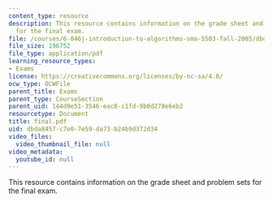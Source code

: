 ```yaml
---
content_type: resource
description: This resource contains information on the grade sheet and problem sets
  for the final exam.
file: /courses/6-046j-introduction-to-algorithms-sma-5503-fall-2005/dbda8457c7e07e59da73b24b9d372d34_final.pdf
file_size: 196752
file_type: application/pdf
learning_resource_types:
- Exams
license: https://creativecommons.org/licenses/by-nc-sa/4.0/
ocw_type: OCWFile
parent_title: Exams
parent_type: CourseSection
parent_uid: 144d9e51-3546-eac8-c1fd-9b0d278e6eb2
resourcetype: Document
title: final.pdf
uid: dbda8457-c7e0-7e59-da73-b24b9d372d34
video_files:
  video_thumbnail_file: null
video_metadata:
  youtube_id: null
---
```

This resource contains information on the grade sheet and problem sets for the final exam.